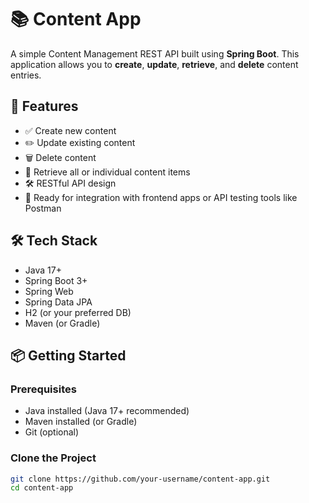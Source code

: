 # 📚 Content App

A simple Content Management REST API built using **Spring Boot**. This application allows you to **create**, **update**, **retrieve**, and **delete** content entries.

## 🚀 Features

- ✅ Create new content
- ✏️ Update existing content
- 🗑️ Delete content
- 📄 Retrieve all or individual content items
- 🛠️ RESTful API design
- 🧪 Ready for integration with frontend apps or API testing tools like Postman

## 🛠️ Tech Stack

- Java 17+
- Spring Boot 3+
- Spring Web
- Spring Data JPA
- H2 (or your preferred DB)
- Maven (or Gradle)

## 📦 Getting Started

### Prerequisites

- Java installed (Java 17+ recommended)
- Maven installed (or Gradle)
- Git (optional)

### Clone the Project

```bash
git clone https://github.com/your-username/content-app.git
cd content-app
